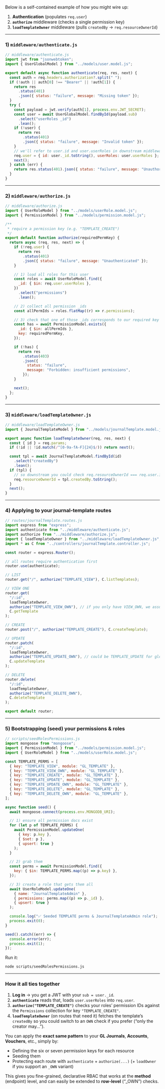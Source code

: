 Below is a self-contained example of how you might wire up:

1. **Authentication** (populates `req.user`)
2. **`authorize`** middleware (checks a single permission key)
3. **`loadTemplateOwner`** middleware (pulls `createdBy` → `req.resourceOwnerId`)

---

### 1) `middleware/authenticate.js`

```js
// middleware/authenticate.js
import jwt from "jsonwebtoken";
import { UserGlobalModel } from "../models/user.model.js";

export default async function authenticate(req, res, next) {
  const auth = req.headers.authorization?.split(" ");
  if (!auth || auth[0] !== "Bearer" || !auth[1]) {
    return res
      .status(401)
      .json({ status: "failure", message: "Missing token" });
  }
  try {
    const payload = jwt.verify(auth[1], process.env.JWT_SECRET);
    const user = await UserGlobalModel.findById(payload.sub)
      .select("userRoles _id")
      .lean();
    if (!user) {
      return res
        .status(401)
        .json({ status: "failure", message: "Invalid token" });
    }
    // we'll refer to user.id and user.userRoles in downstream middleware
    req.user = { id: user._id.toString(), userRoles: user.userRoles };
    next();
  } catch (err) {
    return res.status(401).json({ status: "failure", message: "Unauthorized" });
  }
}
```

---

### 2) `middleware/authorize.js`

```js
// middleware/authorize.js
import { UserRoleModel } from "../models/userRole.model.js";
import { PermissionModel } from "../models/permission.model.js";

/**
 * require a permission key (e.g. "TEMPLATE_CREATE")
 */
export default function authorize(requiredPermKey) {
  return async (req, res, next) => {
    if (!req.user) {
      return res
        .status(401)
        .json({ status: "failure", message: "Unauthenticated" });
    }

    // 1) load all roles for this user
    const roles = await UserRoleModel.find({
      _id: { $in: req.user.userRoles },
    })
      .select("permissions")
      .lean();

    // 2) collect all permission _ids
    const allPermIds = roles.flatMap((r) => r.permissions);

    // 3) check that one of those _ids corresponds to our required key
    const has = await PermissionModel.exists({
      _id: { $in: allPermIds },
      key: requiredPermKey,
    });

    if (!has) {
      return res
        .status(403)
        .json({
          status: "failure",
          message: "Forbidden: insufficient permissions",
        });
    }

    next();
  };
}
```

---

### 3) `middleware/loadTemplateOwner.js`

```js
// middleware/loadTemplateOwner.js
import { JournalTemplateModel } from "../models/journalTemplate.model.js";

export async function loadTemplateOwner(req, res, next) {
  const { id } = req.params;
  if (!id || !id.match(/^[0-9a-fA-F]{24}$/)) return next();

  const tpl = await JournalTemplateModel.findById(id)
    .select("createdBy")
    .lean();
  if (tpl) {
    // so downstream you could check req.resourceOwnerId === req.user.id
    req.resourceOwnerId = tpl.createdBy.toString();
  }
  next();
}
```

---

### 4) Applying to your **journal‐template** routes

```js
// routes/journalTemplate.routes.js
import express from "express";
import authenticate from "../middleware/authenticate.js";
import authorize from "../middleware/authorize.js";
import { loadTemplateOwner } from "../middleware/loadTemplateOwner.js";
import * as C from "../controllers/journalTemplate.controller.js";

const router = express.Router();

// all routes require authentication first
router.use(authenticate);

// LIST
router.get("/", authorize("TEMPLATE_VIEW"), C.listTemplates);

// VIEW ONE
router.get(
  "/:id",
  loadTemplateOwner,
  authorize("TEMPLATE_VIEW_OWN"), // if you only have VIEW_OWN, we assume own‐only
  C.getTemplate
);

// CREATE
router.post("/", authorize("TEMPLATE_CREATE"), C.createTemplate);

// UPDATE
router.patch(
  "/:id",
  loadTemplateOwner,
  authorize("TEMPLATE_UPDATE_OWN"), // could be TEMPLATE_UPDATE for global
  C.updateTemplate
);

// DELETE
router.delete(
  "/:id",
  loadTemplateOwner,
  authorize("TEMPLATE_DELETE_OWN"),
  C.deleteTemplate
);

export default router;
```

---

### 5) Bootstrapping (seed) your permissions & roles

```js
// scripts/seedRolesPermissions.js
import mongoose from "mongoose";
import { PermissionModel } from "../models/permission.model.js";
import { UserRoleModel } from "../models/userRole.model.js";

const TEMPLATE_PERMS = [
  { key: "TEMPLATE_VIEW", module: "GL_TEMPLATE" },
  { key: "TEMPLATE_VIEW_OWN", module: "GL_TEMPLATE" },
  { key: "TEMPLATE_CREATE", module: "GL_TEMPLATE" },
  { key: "TEMPLATE_UPDATE", module: "GL_TEMPLATE" },
  { key: "TEMPLATE_UPDATE_OWN", module: "GL_TEMPLATE" },
  { key: "TEMPLATE_DELETE", module: "GL_TEMPLATE" },
  { key: "TEMPLATE_DELETE_OWN", module: "GL_TEMPLATE" },
];

async function seed() {
  await mongoose.connect(process.env.MONGODB_URI);

  // 1) ensure all permission docs exist
  for (let p of TEMPLATE_PERMS) {
    await PermissionModel.updateOne(
      { key: p.key },
      { $set: p },
      { upsert: true }
    );
  }

  // 2) grab them
  const perms = await PermissionModel.find({
    key: { $in: TEMPLATE_PERMS.map((p) => p.key) },
  });

  // 3) create a role that gets them all
  await UserRoleModel.updateOne(
    { name: "JournalTemplateAdmin" },
    { permissions: perms.map((p) => p._id) },
    { upsert: true }
  );

  console.log("✅ Seeded TEMPLATE perms & JournalTemplateAdmin role");
  process.exit(0);
}

seed().catch((err) => {
  console.error(err);
  process.exit(1);
});
```

Run it:

```bash
node scripts/seedRolesPermissions.js
```

---

### How it all ties together

1. **Log in** → you get a JWT with your `sub = user._id`.
2. **`authenticate`** reads that, loads `user.userRoles` into `req.user`.
3. **`authorize("TEMPLATE_CREATE")`** checks your roles’ permission IDs against the `Permissions` collection for key `"TEMPLATE_CREATE"`.
4. **`loadTemplateOwner`** (on routes that need it) fetches the template’s `createdBy` so you could switch to an `OWN` check if you prefer (“only the creator may…”).

You can apply the **exact same pattern** to your **GL Journals**, **Accounts**, **Vouchers**, etc., simply by:

- Defining the six or seven permission keys for each resource
- Seeding them
- Protecting each route with `authenticate` + `authorize(...)` (+ `loadOwner` if you support an `_OWN` variant)

This gives you fine-grained, declarative RBAC that works at the **method** (endpoint) level, and can easily be extended to **row-level** (“\_OWN”) checks.
